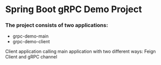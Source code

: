# Spring Boot gRPC Demo Project

### The project consists of two applications:

* grpc-demo-main
* grpc-demo-client

Client application calling main application with two different ways: Feign Client and gRPC channel



